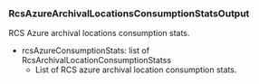 ### RcsAzureArchivalLocationsConsumptionStatsOutput
RCS Azure archival locations consumption stats.

- rcsAzureConsumptionStats: list of RcsArchivalLocationConsumptionStatss
  - List of RCS azure archival location consumption stats.
